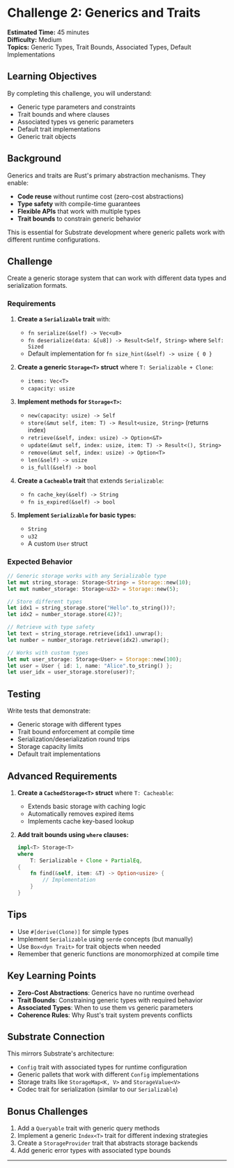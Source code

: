 # Challenge 2: Generics and Traits

**Estimated Time:** 45 minutes  
**Difficulty:** Medium  
**Topics:** Generic Types, Trait Bounds, Associated Types, Default Implementations

## Learning Objectives

By completing this challenge, you will understand:
- Generic type parameters and constraints
- Trait bounds and where clauses
- Associated types vs generic parameters
- Default trait implementations
- Generic trait objects

## Background

Generics and traits are Rust's primary abstraction mechanisms. They enable:
- **Code reuse** without runtime cost (zero-cost abstractions)
- **Type safety** with compile-time guarantees
- **Flexible APIs** that work with multiple types
- **Trait bounds** to constrain generic behavior

This is essential for Substrate development where generic pallets work with different runtime configurations.

## Challenge

Create a generic storage system that can work with different data types and serialization formats.

### Requirements

1. **Create a `Serializable` trait** with:
   - `fn serialize(&self) -> Vec<u8>`
   - `fn deserialize(data: &[u8]) -> Result<Self, String>` where `Self: Sized`
   - Default implementation for `fn size_hint(&self) -> usize { 0 }`

2. **Create a generic `Storage<T>` struct** where `T: Serializable + Clone`:
   - `items: Vec<T>`
   - `capacity: usize`

3. **Implement methods for `Storage<T>`:**
   - `new(capacity: usize) -> Self`
   - `store(&mut self, item: T) -> Result<usize, String>` (returns index)
   - `retrieve(&self, index: usize) -> Option<&T>`
   - `update(&mut self, index: usize, item: T) -> Result<(), String>`
   - `remove(&mut self, index: usize) -> Option<T>`
   - `len(&self) -> usize`
   - `is_full(&self) -> bool`

4. **Create a `Cacheable` trait** that extends `Serializable`:
   - `fn cache_key(&self) -> String`
   - `fn is_expired(&self) -> bool`

5. **Implement `Serializable` for basic types:**
   - `String`
   - `u32`
   - A custom `User` struct

### Expected Behavior

```rust
// Generic storage works with any Serializable type
let mut string_storage: Storage<String> = Storage::new(10);
let mut number_storage: Storage<u32> = Storage::new(5);

// Store different types
let idx1 = string_storage.store("Hello".to_string())?;
let idx2 = number_storage.store(42)?;

// Retrieve with type safety
let text = string_storage.retrieve(idx1).unwrap();
let number = number_storage.retrieve(idx2).unwrap();

// Works with custom types
let mut user_storage: Storage<User> = Storage::new(100);
let user = User { id: 1, name: "Alice".to_string() };
let user_idx = user_storage.store(user)?;
```

## Testing

Write tests that demonstrate:
- Generic storage with different types
- Trait bound enforcement at compile time
- Serialization/deserialization round trips
- Storage capacity limits
- Default trait implementations

## Advanced Requirements

1. **Create a `CachedStorage<T>` struct** where `T: Cacheable`:
   - Extends basic storage with caching logic
   - Automatically removes expired items
   - Implements cache key-based lookup

2. **Add trait bounds using `where` clauses:**
   ```rust
   impl<T> Storage<T> 
   where 
       T: Serializable + Clone + PartialEq,
   {
       fn find(&self, item: &T) -> Option<usize> {
           // Implementation
       }
   }
   ```

## Tips

- Use `#[derive(Clone)]` for simple types
- Implement `Serializable` using `serde` concepts (but manually)
- Use `Box<dyn Trait>` for trait objects when needed
- Remember that generic functions are monomorphized at compile time

## Key Learning Points

- **Zero-Cost Abstractions**: Generics have no runtime overhead
- **Trait Bounds**: Constraining generic types with required behavior
- **Associated Types**: When to use them vs generic parameters
- **Coherence Rules**: Why Rust's trait system prevents conflicts

## Substrate Connection

This mirrors Substrate's architecture:
- `Config` trait with associated types for runtime configuration
- Generic pallets that work with different `Config` implementations
- Storage traits like `StorageMap<K, V>` and `StorageValue<V>`
- Codec trait for serialization (similar to our `Serializable`)

## Bonus Challenges

1. Add a `Queryable` trait with generic query methods
2. Implement a generic `Index<T>` trait for different indexing strategies
3. Create a `StorageProvider` trait that abstracts storage backends
4. Add generic error types with associated type bounds

---
